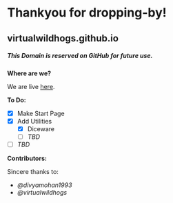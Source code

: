 # Thankyou for dropping-by!

## virtualwildhogs.github.io

##### This Domain is reserved on GitHub for future use.

**Where are we?**

We are live [here](https://virtualwildhogs.github.io).

**To Do:**

- [x] Make Start Page
- [x] Add Utilities
  - [x] Diceware
  - [ ] *TBD*
- [ ] *TBD*

**Contributors:**

Sincere thanks to:
- *@divyamohan1993*
- *@virtualwildhogs*
